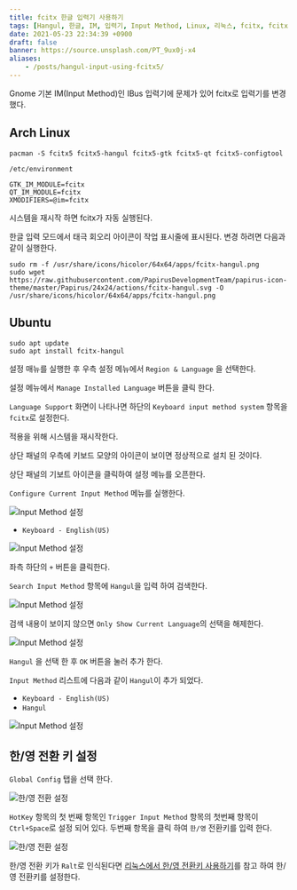 ```yaml
---
title: fcitx 한글 입력기 사용하기 
tags: [Hangul, 한글, IM, 입력기, Input Method, Linux, 리눅스, fcitx, fcitx5, Arch Linux, Ubuntu, 18.04, 20.04]
date: 2021-05-23 22:34:39 +0900
draft: false
banner: https://source.unsplash.com/PT_9ux0j-x4
aliases:
    - /posts/hangul-input-using-fcitx5/
---
```


Gnome 기본 IM(Input Method)인  IBus 입력기에 문제가 있어 fcitx로 입력기를 변경 했다.

## Arch Linux

```
pacman -S fcitx5 fcitx5-hangul fcitx5-gtk fcitx5-qt fcitx5-configtool 
```


`/etc/environment`
```
GTK_IM_MODULE=fcitx
QT_IM_MODULE=fcitx
XMODIFIERS=@im=fcitx
```

시스템을 재시작 하면 fcitx가 자동 실행된다. 


<!--more-->


한글 입력 모드에서 태극 회오리 아이콘이 작업 표시줄에 표시된다.  변경 하려면 다음과 같이 실행한다.

```
sudo rm -f /usr/share/icons/hicolor/64x64/apps/fcitx-hangul.png
sudo wget https://raw.githubusercontent.com/PapirusDevelopmentTeam/papirus-icon-theme/master/Papirus/24x24/actions/fcitx-hangul.svg -O /usr/share/icons/hicolor/64x64/apps/fcitx-hangul.png
```

## Ubuntu

```
sudo apt update
sudo apt install fcitx-hangul
```


설정 매뉴를 실행한 후 우측 설정 메뉴에서 `Region & Language` 을 선택한다.

설정 메뉴에서 `Manage Installed Language` 버튼을 클릭 한다. 

`Language Support` 화면이 나타나면 하단의 `Keyboard input method system` 항목을 `fcitx`로 설정한다.

적용을 위해 시스템을 재시작한다.

상단 패널의 우측에 키보드 모양의 아이콘이 보이면 정상적으로 설치 된 것이다.

상단 패널의 기보트 아이콘을 클릭하여 설정 메뉴를 오픈한다. 

`Configure Current Input Method` 메뉴를 실행한다. 

![Input Method 설정](/images/hangul/fcitx-ubuntu-hangul-001.png)


* `Keyboard - English(US)` 

![Input Method 설정](/images/hangul/fcitx-ubuntu-hangul-002.png)

좌측 하단의 `+` 버튼을 클릭한다.

`Search Input Method` 항목에 `Hangul`을 입력 하여 검색한다. 

![Input Method 설정](/images/hangul/fcitx-ubuntu-hangul-003.png)

검색 내용이 보이지 않으면 `Only Show Current Language`의 선택을 해제한다. 

![Input Method 설정](/images/hangul/fcitx-ubuntu-hangul-004.png)

`Hangul` 을 선택 한 후 `OK` 버튼을 눌러 추가 한다.




`Input Method` 리스트에 다음과 같이  `Hangul`이 추가 되었다.

* `Keyboard - English(US)`
* `Hangul`

![Input Method 설정](/images/hangul/fcitx-ubuntu-hangul-005.png)


## 한/영 전환 키 설정

`Global Config` 탭을 선택 한다. 

![한/영 전환 설정](/images/hangul/fcitx-ubuntu-hangul-006.png)


`HotKey` 항목의 첫 번째 항목인 `Trigger Input Method` 항목의 첫번째 항목이 `Ctrl+Space`로 설정 되어 있다. 두번째 항목을 클릭 하여 `한/영` 전환키를 입력 한다. 

![한/영 전환 설정](/images/hangul/fcitx-ubuntu-hangul-007.png)

한/영 전환 키가 `Ralt`로 인식된다면 [리눅스에서 한/영 전환키 사용하기](/posts/right-alt-as-hangul)를 참고 하여 한/영 전환키를 설정한다. 



